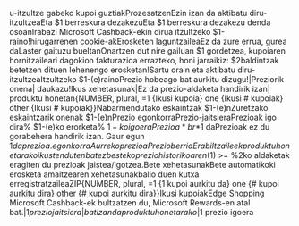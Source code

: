 u-itzultze gabeko kupoi guztiakProzesatzenEzin izan da aktibatu diru-itzultzeaEta $1 berreskura dezakezuEta $1 berreskura dezakezu denda osoanIrabazi Microsoft Cashback-ekin dirua itzultzeko $1-raino!hirugarrenen cookie-akErosketen laguntzaileaEz da zure errua, gurea daLaster gaituzu bueltanOnartzen dut nire gailuan $1 gordetzea, kupoiaren hornitzaileari dagokion fakturazioa errazteko, honi jarraikiz: $2baldintzak betetzen dituen lehenengo erosketan!Sartu orain eta aktibatu diru-itzultzeaItzultzeko $1-(e)rainoPrezio hobeago bat aurkitu dizugu!|Preziorik onena| daukazu!Ikus xehetasunak|Ez da prezio-aldaketa handirik izan| produktu honetan{NUMBER, plural,
        =1 {Ikusi kupoia}
        one {Ikusi # kupoiak}
        other {Ikusi # kupoiak}}Nabarmendutako eskaintzak $1-(e)nZuretzako eskaintzarik onenak $1-(e)nPrezio egonkorraPrezio-jaitsieraPrezioak igo dira% $1-(e)ko erorketa% $1-ko igoeraPrezioa*br*$1 daPrezioak ez du gorabehera handirik izan. Gaur egun $1 da prezioa.egonkorraAurreko prezioaPrezio berriaErabiltzaileek produktu honetarako ikusten duten batez besteko prezio historikoaren ($1) >= %2ko aldaketak eragiten du prezioak jaistea/igotzea.Bete xehetasunakBete automatikoki erosketa amaitzearen xehetasunakbalio duen kutxa erregistratzaileaZIP{NUMBER, plural,
        =1 {1 kupoi aurkitu da}
        one {# kupoi aurkitu dira}
        other {# kupoi aurkitu dira}}Ikusi kupoiakEdge Shopping Microsoft Cashback-ek bultzatzen du, Microsoft Rewards-en atal bat.|$1 prezio jaitsiera| bat izan da produktu honetarako|$1 prezio igoera